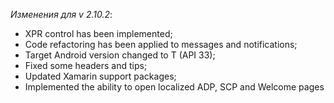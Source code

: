 _Изменения для v 2.10.2_:
- XPR control has been implemented;
- Code refactoring has been applied to messages and notifications;
- Target Android version changed to T (API 33);
- Fixed some headers and tips;
- Updated Xamarin support packages;
- Implemented the ability to open localized ADP, SCP and Welcome pages
